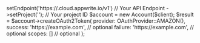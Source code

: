 <?php

use Appwrite\Client;
use Appwrite\Services\Account;
use Appwrite\Enums\OAuthProvider;

$client = (new Client())
    ->setEndpoint('https://<REGION>.cloud.appwrite.io/v1') // Your API Endpoint
    ->setProject('<YOUR_PROJECT_ID>'); // Your project ID

$account = new Account($client);

$result = $account->createOAuth2Token(
    provider: OAuthProvider::AMAZON(),
    success: 'https://example.com', // optional
    failure: 'https://example.com', // optional
    scopes: [] // optional
);